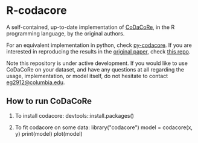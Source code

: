 # R-codacore

A self-contained, up-to-date implementation of [CoDaCoRe](add_arxiv_link), in the R programming language, by the original authors.

For an equivalent implementation in python, check [py-codacore](https://github.com/egr95/py-codacore). If you are interested in reproducing the results in the [original paper](add_arxiv_link), check [this repo](https://github.com/cunningham-lab/codacore).

Note this repository is under active development. If you would like to use CoDaCoRe on your dataset, and have any questions at all regarding the usage, implementation, or model itself, do not hesitate to contact <eg2912@columbia.edu>.

## How to run CoDaCoRe

1. To install codacore:
    devtools::install.packages()

2. To fit codacore on some data:
    library("codacore")
    model = codacore(x, y)
    print(model)
    plot(model)
